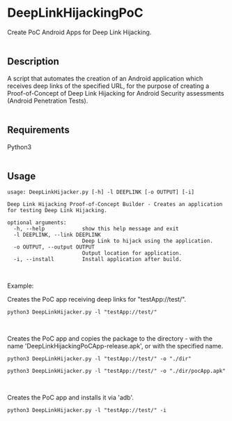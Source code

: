# DeepLinkHijackingPoC

Create PoC Android Apps for Deep Link Hijacking.
<br><br>

## Description

A script that automates the creation of an Android application which receives deep links of the specified URL, for the purpose of creating a Proof-of-Concept of Deep Link Hijacking for Android Security assessments (Android Penetration Tests).
<br><br>

## Requirements

Python3
<br><br>

## Usage

```
usage: DeepLinkHijacker.py [-h] -l DEEPLINK [-o OUTPUT] [-i]

Deep Link Hijacking Proof-of-Concept Builder - Creates an application for testing Deep Link Hijacking.

optional arguments:
  -h, --help            show this help message and exit
  -l DEEPLINK, --link DEEPLINK
                        Deep Link to hijack using the application.
  -o OUTPUT, --output OUTPUT
                        Output location for application.
  -i, --install         Install application after build.
```

<br>

Example:

Creates the PoC app receiving deep links for "testApp://test/".
```text
python3 DeepLinkHijacker.py -l "testApp://test/"
```

<br>

Creates the PoC app and copies the package to the directory - with the name 'DeepLinkHijackingPoCApp-release.apk', or with the specified name.
```text
python3 DeepLinkHijacker.py -l "testApp://test/" -o "./dir"

python3 DeepLinkHijacker.py -l "testApp://test/" -o "./dir/pocApp.apk"
```

<br>

Creates the PoC app and installs it via 'adb'.
```
python3 DeepLinkHijacker.py -l "testApp://test/" -i
```